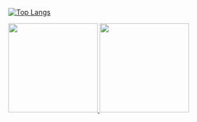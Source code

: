 [![Top Langs](https://github-readme-stats.vercel.app/api/top-langs/?username=gustavomssell&layout=compact)](https://github.com/gustavomssell)
 <div>
  <a href="https://github.com/seitbnao">
  <img height="180em" src="https://github-readme-stats.vercel.app/api?username=gustavomssell&show_icons=true&theme=tokyonight&include_all_commits=true&count_private=true"/>
  <img height="180em" src="https://github-readme-stats.vercel.app/api/top-langs/?username=gustavomssell&layout=compact&langs_count=7&theme=tokyonight"/>
</div>
